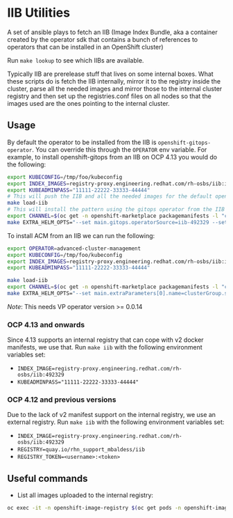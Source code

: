 # IIB Utilities

A set of ansible plays to fetch an IIB (Image Index Bundle, aka a container created by the operator sdk
that contains a bunch of references to operators that can be installed in an OpenShift cluster)

Run `make lookup` to see which IIBs are available.

Typically IIB are prerelease stuff that lives on some internal boxes. What these scripts do is fetch
the IIB internally, mirror it to the registry inside the cluster, parse all the needed images and mirror
those to the internal cluster registry and then set up the registries.conf files on all nodes so
that the images used are the ones pointing to the internal cluster.

## Usage

By default the operator to be installed from the IIB is `openshift-gitops-operator`. You can override this through the `OPERATOR` env variable.
For example, to install openshift-gitops from an IIB on OCP 4.13 you would do the following:

```sh
export KUBECONFIG=/tmp/foo/kubeconfig
export INDEX_IMAGES=registry-proxy.engineering.redhat.com/rh-osbs/iib:iib-492329 
export KUBEADMINPASS="11111-22222-33333-44444"
# This will push the IIB and all the needed images for the default openshift-gitops-operator into the cluster
make load-iib
# This will install the pattern using the gitops operator from the IIB
export CHANNEL=$(oc get -n openshift-marketplace packagemanifests -l "catalog=iib-492329" --field-selector 'metadata.name=openshift-gitops-operator' -o jsonpath='{.items[0].status.defaultChannel}')
make EXTRA_HELM_OPTS="--set main.gitops.operatorSource=iib-492329 --set main.gitops.channel=${CHANNEL}" install
```

To install ACM from an IIB we can run the following:
```sh
export OPERATOR=advanced-cluster-management
export KUBECONFIG=/tmp/foo/kubeconfig
export INDEX_IMAGES=registry-proxy.engineering.redhat.com/rh-osbs/iib:iib-499623
export KUBEADMINPASS="11111-22222-33333-44444"

make load-iib
export CHANNEL=$(oc get -n openshift-marketplace packagemanifests -l "catalog=iib-499623" --field-selector 'metadata.name=advanced-cluster-management' -o jsonpath='{.items[0].status.defaultChannel}')
make EXTRA_HELM_OPTS="--set main.extraParameters[0].name=clusterGroup.subscriptions.acm.source --set main.extraParameters[0].value=iib-499623 --set main.extraParameters[1].name=clusterGroup.subscriptions.acm.channel --set main.extraParameters[1].value=${CHANNEL}" install 2>&1 | tee /tmp/acm-install.log
```

*Note*: This needs VP operator version >= 0.0.14

### OCP 4.13 and onwards

Since 4.13 supports an internal registry that can cope with v2 docker manifests, we
use that. Run `make iib` with the following environment variables set:

* `INDEX_IMAGE=registry-proxy.engineering.redhat.com/rh-osbs/iib:492329`
* `KUBEADMINPASS="11111-22222-33333-44444"`

### OCP 4.12 and previous versions

Due to the lack of v2 manifest support on the internal registry, we use an external
registry. Run `make iib` with the following environment variables set:

* `INDEX_IMAGE=registry-proxy.engineering.redhat.com/rh-osbs/iib:492329`
* `REGISTRY=quay.io/rhn_support_mbaldess/iib`
* `REGISTRY_TOKEN=<username>:<token>`

## Useful commands

* List all images uploaded to the internal registry:

```sh
oc exec -it -n openshift-image-registry $(oc get pods -n openshift-image-registry -o json | jq -r '.items[].metadata.name | select(. | test("^image-registry-"))' | head -n1) -- bash -c "curl -k -u kubeadmin:$(oc whoami -t) https://localhost:5000/v2/_catalog"
```
